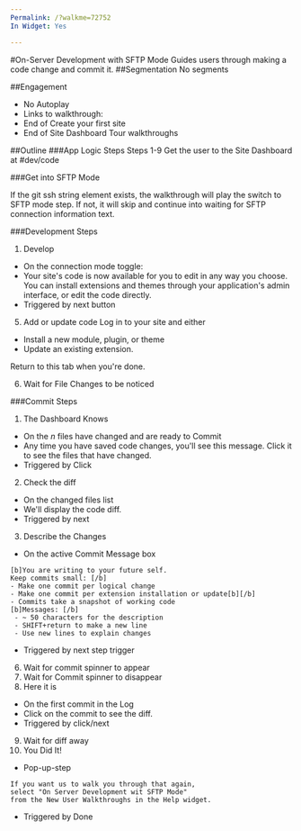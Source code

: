 ```yaml
---
Permalink: /?walkme=72752
In Widget: Yes

---
```

#On-Server Development with SFTP Mode
Guides users through making a code change and commit it.
##Segmentation
No segments

##Engagement
 - No Autoplay
 - Links to walkthrough:
  - End of Create your first site
  - End of Site Dashboard Tour walkthroughs

##Outline
###App Logic Steps
Steps 1-9 Get the user to the Site Dashboard at #dev/code

###Get into SFTP Mode

If the git ssh string element exists, the walkthrough will play the switch to SFTP mode step. If not, it will skip and continue into waiting for SFTP connection information text.

###Development Steps
1. Develop
 - On the connection mode toggle:
 - Your site's code is now available for you to edit in any way you choose. You can install extensions and themes through your application's admin interface, or edit the code directly.
 - Triggered by next button
5. Add or update code
  Log in to your site and either
 - Install a new module, plugin, or theme
 - Update an existing extension.

 Return to this tab when you're done. 

6. Wait for File Changes to be noticed

###Commit Steps
1. The Dashboard Knows
 - On the _n_ files have changed and are ready to Commit
 - Any time you have saved code changes, you'll see this message. Click it to see the files that have changed.
 - Triggered by Click
2. Check the diff
 - On the changed files list
 - We'll display the code diff.
 - Triggered by next

3. Describe the Changes
 - On the active Commit Message box

 ```
 [b]You are writing to your future self.
Keep commits small: [/b]
 - Make one commit per logical change
 - Make one commit per extension installation or update[b][/b]
 - Commits take a snapshot of working code
[b]Messages: [/b]
  - ~ 50 characters for the description
  - SHIFT+return to make a new line
  - Use new lines to explain changes
  ```
 - Triggered by next step trigger
6. Wait for commit spinner to appear
7. Wait for Commit spinner to disappear
8. Here it is
 - On the first commit in the Log
 - Click on the commit to see the diff.
 - Triggered by click/next
9. Wait for diff away
10. You Did It!
 - Pop-up-step
 ```
 If you want us to walk you through that again,
select "On Server Development wit SFTP Mode"
from the New User Walkthroughs in the Help widget.
```
 - Triggered by Done
